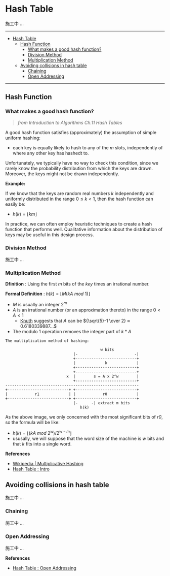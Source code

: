 # Hash Table

施工中 ...

--- 

- [Hash Table](#hash-table)
  - [Hash Function](#hash-function)
    - [What makes a good hash function?](#what-makes-a-good-hash-function)
    - [Division Method](#division-method)
    - [Multiplication Method](#multiplication-method)
  - [Avoiding collisions in hash table](#avoiding-collisions-in-hash-table)
    - [Chaining](#chaining)
    - [Open Addressing](#open-addressing)

---

## Hash Function

### What makes a good hash function?

> *from Introduction to Algorithms Ch.11 Hash Tables*

A good hash function satisfies (approximately) the assumption of simple uniform hashing:
- each key is equally likely to hash to any of the *m* slots, independently of where any other key has hashedt to.  

Unfortunately, we typically have no way to check this condition, since we rarely know the probability distribution from which the keys are drawn. Moreover, the keys might not be drawn independently.

**Example:**

If we know that the keys are random real numbers *k* independently and uniformly distributed in the range $0 \leq k < 1$, then the hash function can easily be:

- $h(k) = ⌊km⌋$

In practice, we can often employ heuristic techniques to create a hash function that performs well. Qualitative information about the distribution of keys may be useful in this design process.

### Division Method

施工中 ...

### Multiplication Method

**Dfinition** : Using the first *m* bits of the *key* times an irrational number.

**Formal Definition** : $h(k) = ⌊M(kA\ mod\ 1)⌋$
- *M* is usually an integer $2^m$
- *A* is an irrational number (or an approximation thereto) in the range $0 < A < 1$
  - [Knuth](https://en.wikipedia.org/wiki/Donald_Knuth) suggests that *A* can be ${\sqrt{5}-1 \over 2} ≈ 0.6180339887...$
- The modulo 1 operation removes the integer part of $k*A$

```
The multiplication method of hashing:

                                          w bits
                              |-                         -|
                              +---------------------------+
                              |             k             |
                              +---------------------------+
                              +---------------------------+
                           x  |        s = A x 2^w        |
                              +---------------------------+
-----------------------------------------------------------
+---------------------------+ +---------------------------+
|            r1             | |            r0             |
+---------------------------+ +---------------------------+
                              |-      -| extract m bits
                                 h(k)
```

As the above image, we only concerned with the most significant bits of *r0*, so the formula will be like:

- $h(k) = ⌊(kA\ mod\ 2^w) / 2^{w-m}⌋$
- ususally, we will suppose that the word size of the machine is *w* bits and that *k* fits into a single word.

**References**

- [Wikipedia | Multiplicative Hashing](https://en.wikipedia.org/wiki/Hash_function#Multiplicative_hashing)
- [Hash Table : Intro](http://alrightchiu.github.io/SecondRound/hash-tableintrojian-jie.html)

## Avoiding collisions in hash table

施工中 ...

### Chaining

施工中 ...

### Open Addressing

施工中 ...

**References**

- [Hash Table : Open Addressing](http://alrightchiu.github.io/SecondRound/hash-tableopen-addressing.html)